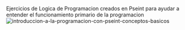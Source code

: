 Ejercicios de Logica de Programacion creados en Pseint para ayudar a entender el funcionamiento primario de la programacion
![introduccion-a-la-programacion-con-pseint-conceptos-basicos](https://github.com/user-attachments/assets/cf7e23a0-129c-459b-adc2-6973434c37d0)
